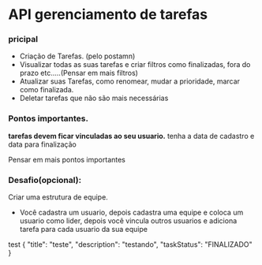 # API gerenciamento de tarefas

### pricipal

- Criação de Tarefas. (pelo postamn)
- Visualizar todas as suas tarefas e criar filtros como finalizadas, fora do prazo etc.....(Pensar em mais filtros)
- Atualizar suas Tarefas, como renomear, mudar a prioridade, marcar como finalizada.
- Deletar tarefas que não são mais necessárias

### Pontos importantes.

**tarefas devem ficar vinculadas ao seu usuario.**
tenha a data de cadastro e data para finalização

 Pensar em mais pontos importantes

### Desafio(opcional):

Criar uma estrutura de equipe.
- Você cadastra um usuario, depois cadastra uma equipe e coloca um usuario como lider,
depois você vincula outros usuarios e adiciona tarefa para cada usuario da sua equipe


test
{
"title": "teste",
"description": "testando",
"taskStatus": "FINALIZADO"
} 